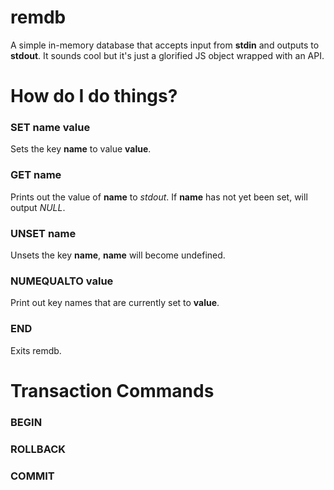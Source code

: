 # remdb

A simple in-memory database that accepts input from **stdin** and outputs to **stdout**. It sounds cool but it's just a glorified JS object wrapped with an API.

# How do I do things?

### SET name value
Sets the key **name** to value **value**.

### GET name
Prints out the value of **name** to *stdout*. If **name** has not yet been set, will output *NULL*.

### UNSET name
Unsets the key **name**, **name** will become undefined.

### NUMEQUALTO value
Print out key names that are currently set to **value**.

### END
Exits remdb.


# Transaction Commands

### BEGIN

### ROLLBACK

### COMMIT
